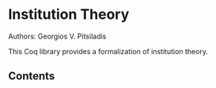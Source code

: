 Institution Theory
==================

Authors: Georgios V. Pitsiladis

This Coq library provides a formalization of institution theory.

## Contents

